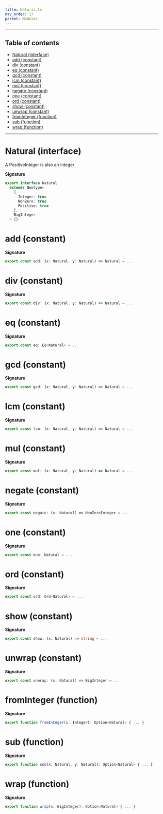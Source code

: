 ```yaml
---
title: Natural.ts
nav_order: 17
parent: Modules
---
```


---

<h2 class="text-delta">Table of contents</h2>

- [Natural (interface)](#natural-interface)
- [add (constant)](#add-constant)
- [div (constant)](#div-constant)
- [eq (constant)](#eq-constant)
- [gcd (constant)](#gcd-constant)
- [lcm (constant)](#lcm-constant)
- [mul (constant)](#mul-constant)
- [negate (constant)](#negate-constant)
- [one (constant)](#one-constant)
- [ord (constant)](#ord-constant)
- [show (constant)](#show-constant)
- [unwrap (constant)](#unwrap-constant)
- [fromInteger (function)](#frominteger-function)
- [sub (function)](#sub-function)
- [wrap (function)](#wrap-function)

---

# Natural (interface)

A PositiveInteger is also an Integer

**Signature**

```ts
export interface Natural
  extends Newtype<
    {
      Integer: true
      NonZero: true
      Positive: true
    },
    BigInteger
  > {}
```

# add (constant)

**Signature**

```ts
export const add: (x: Natural, y: Natural) => Natural = ...
```

# div (constant)

**Signature**

```ts
export const div: (x: Natural, y: Natural) => Natural = ...
```

# eq (constant)

**Signature**

```ts
export const eq: Eq<Natural> = ...
```

# gcd (constant)

**Signature**

```ts
export const gcd: (x: Natural, y: Natural) => Natural = ...
```

# lcm (constant)

**Signature**

```ts
export const lcm: (x: Natural, y: Natural) => Natural = ...
```

# mul (constant)

**Signature**

```ts
export const mul: (x: Natural, y: Natural) => Natural = ...
```

# negate (constant)

**Signature**

```ts
export const negate: (x: Natural) => NonZeroInteger = ...
```

# one (constant)

**Signature**

```ts
export const one: Natural = ...
```

# ord (constant)

**Signature**

```ts
export const ord: Ord<Natural> = ...
```

# show (constant)

**Signature**

```ts
export const show: (x: Natural) => string = ...
```

# unwrap (constant)

**Signature**

```ts
export const unwrap: (x: Natural) => BigInteger = ...
```

# fromInteger (function)

**Signature**

```ts
export function fromInteger(i: Integer): Option<Natural> { ... }
```

# sub (function)

**Signature**

```ts
export function sub(x: Natural, y: Natural): Option<Natural> { ... }
```

# wrap (function)

**Signature**

```ts
export function wrap(x: BigInteger): Option<Natural> { ... }
```
